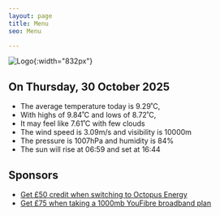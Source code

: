 ```yaml
---
layout: page
title: Menu
seo: Menu

---
```


![Logo](/images/logo.jpg){:width="832px"}

<!-- weather_marker starts -->
## On Thursday, 30 October 2025

- The average temperature today is 9.29˚C,
- With highs of 9.84˚C and lows of 8.72˚C,
- It may feel like 7.61˚C with few clouds
- The wind speed is 3.09m/s and visibility is 10000m
- The pressure is 1007hPa and humidity is 84%
- The sun will rise at 06:59 and set at 16:44

<!-- weather_marker ends -->

## Sponsors

- [Get £50 credit when switching to Octopus Energy](https://bit.ly/3oD1nnS)
- [Get £75 when taking a 1000mb YouFibre broadband plan](https://aklam.io/91zWhU?)
